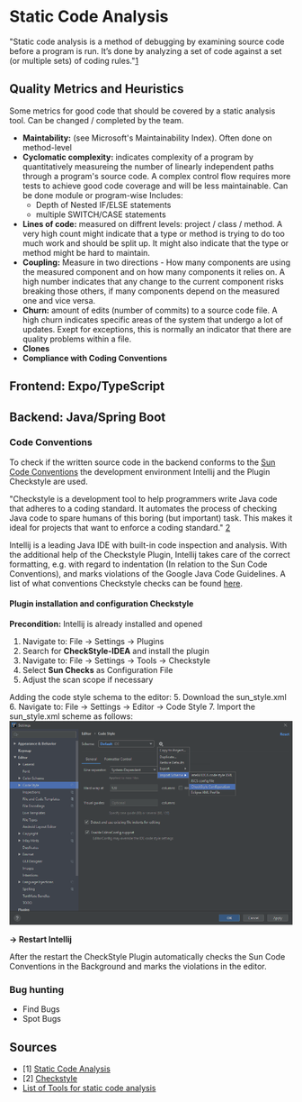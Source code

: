 # Static Code Analysis
"Static code analysis is a method of debugging by examining source code before a program is run. 
It’s done by analyzing a set of code against a set (or multiple sets) of coding rules."[1](https://www.perforce.com/blog/sca/what-static-analysis)

## Quality Metrics and Heuristics
Some metrics for good code that should be covered by a static analysis tool.  Can be changed / completed by the team.
- **Maintability:** (see Microsoft's Maintainability Index). Often done on method-level
- **Cyclomatic complexity:** indicates complexity of a program by quantitatively measureing the number of linearly independent paths through a program's source code. A complex control flow requires more tests to achieve good code coverage and will be less maintainable. Can be done module or program-wise Includes:
    - Depth of Nested IF/ELSE statements
    - multiple SWITCH/CASE statements
- **Lines of code:** measured on diffrent levels: project / class / method. A very high count might indicate that a type or method is trying to do too much work and should be split up. It might also indicate that the type or method might be hard to maintain.
- **Coupling:** Measure in two directions - How many components are using the measured component and on how many components it relies on. A high number indicates that any change to the current component risks breaking those others, if many components depend on the measured one and vice versa.
- **Churn:** amount of edits (number of commits) to a source code file. A high churn indicates specific areas of the system that undergo a lot of updates. Exept for exceptions, this is normally an indicator that there are quality problems within a file.
- **Clones**
- **Compliance with Coding Conventions**

## Frontend: Expo/TypeScript 


## Backend: Java/Spring Boot 

### Code Conventions
To check if the written source code in the backend conforms to the  [Sun Code Conventions](https://introcs.cs.princeton.edu/java/11style/codeconventions-150003.pdf)
the development environment Intellij and the Plugin Checkstyle are used. 

"Checkstyle is a development tool to help programmers write Java code that adheres to a coding standard. It automates the 
process of checking Java code to spare humans of this boring (but important) task. This makes it ideal for projects that 
want to enforce a coding standard." [2](https://checkstyle.sourceforge.io/index.html)

Intellij is a leading Java IDE with built-in code inspection and analysis. With the additional help of the Checkstyle Plugin,
Intellij takes care of the correct formatting, e.g. with regard to indentation (In relation to the Sun Code Conventions), 
and marks violations of the Google Java Code Guidelines. A list of what conventions Checkstyle checks can be found [here](https://checkstyle.sourceforge.io/google_style.html). 

#### Plugin installation and configuration Checkstyle

**Precondition:** Intellij is already installed and opened 
 
1. Navigate to: File &rarr; Settings &rarr; Plugins
2. Search for **CheckStyle-IDEA** and install the plugin
3. Navigate to: File &rarr; Settings &rarr; Tools &rarr; Checkstyle 
4. Select **Sun Checks** as Configuration File
5. Adjust the scan scope if necessary 

Adding the code style schema to the editor:
5. Download the sun_style.xml 
6. Navigate to:  File &rarr; Settings &rarr; Editor &rarr; Code Style
7. Import the sun_style.xml scheme as follows: ![CodeStyleSchema](./Images/CodeStyleSchama.png)

 **&rarr; Restart Intellij**
 
 After the restart the CheckStyle Plugin automatically checks the Sun Code Conventions in the Background and marks the violations in the editor.  


 
### Bug hunting 
- Find Bugs 
- Spot Bugs 


  



## Sources
- [1] [Static Code Analysis](https://www.perforce.com/blog/sca/what-static-analysis)
- [2] [Checkstyle](https://checkstyle.sourceforge.io/index.html)
- [List of Tools for static code analysis](https://en.wikipedia.org/wiki/List_of_tools_for_static_code_analysis)
